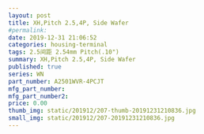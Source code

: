 ```yaml
---
layout: post
title: XH,Pitch 2.5,4P, Side Wafer
#permalink: 
date: 2019-12-31 21:06:52
categories: housing-terminal
tags: 2.5间距 2.54mm Pitch(.10")
summary: XH,Pitch 2.5,4P, Side Wafer
published: true 
series: WN
part_number: A2501WVR-4PCJT
mfg_part_number: 
mfg_part_number2: 
price: 0.00
thumb_img: static/201912/207-thumb-20191231210836.jpg
small_img: static/201912/207-20191231210836.jpg
---
```



<br />
